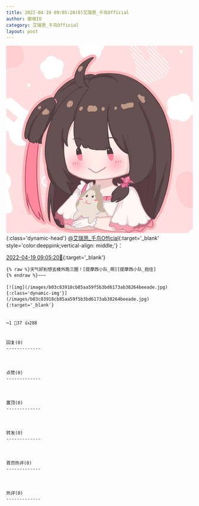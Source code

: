 ```yaml
---
title: 2022-04-19 09:05:20(0)艾瑞思_千鸟Official
author: 御坂IO
category: 艾瑞思_千鸟Official
layout: post
---
```


![img](/images/7e08840c56f251de28bdf766b647bd5fe9a5d50a.jpg){:class='dynamic-head'}
[@艾瑞思_千鸟Official](https://space.bilibili.com/1090010845/dynamic){:target='_blank' style='color:deeppink;vertical-align: middle;'}：

[2022-04-19 09:05:20🔗](https://t.bilibili.com/650652842259906568){:target='_blank'}

~~~
{% raw %}天气好到想去楼外跑三圈！[提摩西小队_啊][提摩西小队_抱住]
{% endraw %}~~~

[![img](/images/b03c83918cb85aa59f5b3bd6173ab38264beeade.jpg){:class='dynamic-img'}](/images/b03c83918cb85aa59f5b3bd6173ab38264beeade.jpg){:target='_blank'}


↪️1 💬37 👍288


回复(0)
-------------



点赞(0)
-------------



置顶(0)
-------------



转发(0)
-------------



首页热评(0)
-------------



热评(0)
-------------



